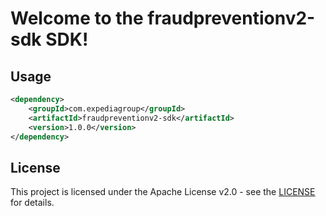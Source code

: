# Welcome to the fraudpreventionv2-sdk SDK!

## Usage
```xml
<dependency>
    <groupId>com.expediagroup</groupId>
    <artifactId>fraudpreventionv2-sdk</artifactId>
    <version>1.0.0</version>
</dependency>
```

## License

This project is licensed under the Apache License v2.0 - see the [LICENSE](LICENSE) for details.
